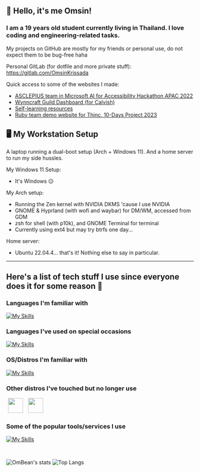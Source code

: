 ## 👋 Hello, it's me Omsin!
### I am a 19 years old student currently living in Thailand. I love coding and engineering-related tasks.
My projects on GitHub are mostly for my friends or personal use, do not expect them to be bug-free haha

Personal GitLab (for dotfile and more private stuff): https://gitlab.com/OmsinKrissada

Quick access to some of the websites I made:
- [ASCLEPIUS team in Microsoft AI for Accessibility Hackathon APAC 2022](https://asclepius.krissada.com/)
- [Wynncraft Guild Dashboard (for Calvish)](https://calvish-guild.vercel.app/weekly/)
- [Self-learning resources](https://resources.krissada.com/)
- [Ruby team demo website for Thinc. 10-Days Project 2023](https://chata.krissada.com/)

## 🖥️ My Workstation Setup
A laptop running a dual-boot setup (Arch + Windows 11). And a home server to run my side hussles.

My Windows 11 Setup:
- It's Windows 😑
  
My Arch setup:
- Running the Zen kernel with NVIDIA DKMS 'cause I use NVIDIA
- GNOME & Hyprland (with wofi and waybar) for DM/WM, accessed from GDM
- zsh for shell (with p10k), and GNOME Terminal for terminal
- Currently using ext4 but may try btrfs one day...

Home server:
- Ubuntu 22.04.4... that's it! Nothing else to say in particular.

<hr>

## Here's a list of tech stuff I use since everyone does it for some reason 🤷

### Languages I'm familiar with
[![My Skills](https://skillicons.dev/icons?i=ts,cpp,python,html,css)](https://skillicons.dev)

### Languages I've used on special occasions
[![My Skills](https://skillicons.dev/icons?i=java,rust,go,bash,latex,php)](https://skillicons.dev)

### OS/Distros I'm familiar with
[![My Skills](https://skillicons.dev/icons?i=arch,windows,ubuntu,debian)](https://skillicons.dev)

### Other distros I've touched but no longer use
<img src="https://raw.githubusercontent.com/get-icon/geticon/master/icons/fedora.svg" width="40" hspace="5"> <img src="https://seeklogo.com/images/C/centos-logo-494F57D973-seeklogo.com.png" width="40" hspace="5">

### Some of the popular tools/services I use
[![My Skills](https://skillicons.dev/icons?i=git,nodejs,docker,vim,vscode,svelte,nuxt,next)](https://skillicons.dev)

<br>

![OmBean's stats](https://github-readme-stats.vercel.app/api?username=OmsinKrissada&show_icons=true&theme=react&hide_border=true) ![Top Langs](https://github-readme-stats.vercel.app/api/top-langs/?username=OmsinKrissada&layout=compact&theme=react&hide_border=true)
